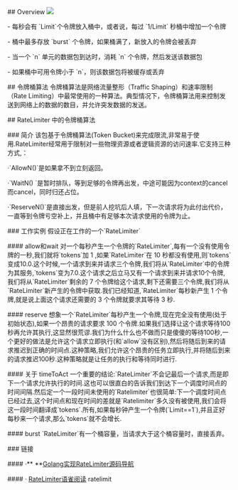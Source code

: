 \## Overview
![](https://cdn.nlark.com/yuque/0/2018/jpeg/176280/1545212178266-d31f3e97-98a4-4715-b6b9-80ee9b9a16c6.jpeg#align=left&display=inline&height=528&originHeight=528&originWidth=836&status=done&style=none&width=691)

\- 每秒会有 \`Limit\`个令牌放入桶中，或者说，每过 \`1/Limit\` 秒桶中增加一个令牌

\- 桶中最多存放 \`burst\` 个令牌，如果桶满了，新放入的令牌会被丢弃

\- 当一个 \`n\` 单元的数据包到达时，消耗 \`n\` 个令牌，然后发送该数据包

\- 如果桶中可用令牌小于 \`n\`，则该数据包将被缓存或丢弃

\## 令牌桶算法
令牌桶算法是网络流量整形（Traffic Shaping）和速率限制（Rate Limiting）中最常使用的一种算法。典型情况下，令牌桶算法用来控制发送到网络上的数据的数目，并允许突发数据的发送。

\## RateLimiter 中的令牌桶算法

\### 简介
该包基于令牌桶算法(Token Bucket)来完成限流,非常易于使用.RateLimiter经常用于限制对一些物理资源或者逻辑资源的访问速率.它支持三种方式,：

·\`AllowN()\`是如果拿不到立刻返回。

·\`WaitN() \`是暂时排队，等到足够的令牌再出发，中途可能因为context的cancel而cancel，同时归还占位。

·\`ReserveN()\`是直接出发，但是前人挖坑后人填，下一次请求将为此付出代价，一直等到令牌亏空补上，并且桶中有足够本次请求使用的令牌为止。

\### 工作实例
假设正在工作的一个\`RateLimiter\`

\#### allow和wait
对一个每秒产生一个令牌的\`RateLimiter\`,每有一个没有使用令牌的一秒,我们就将\`tokens\`加 1 ,如果\`RateLimiter\`在 10 秒都没有使用,则\`tokens\`变成10.0.这个时候,一个请求到来并请求三个令牌,我们将从\`RateLimiter\`中的令牌为其服务,\`tokens\`变为7.0.这个请求之后立马又有一个请求到来并请求10个令牌,我们将从\`RateLimiter\`剩余的 7 个令牌给这个请求,剩下还需要三个令牌,我们将从\`RateLimiter\`新产生的令牌中获取.我们已经知道,\`RateLimiter\`每秒新产生 1 个令牌,就是说上面这个请求还需要的 3 个令牌就要求其等待 3 秒.

\#### reserve
想象一个\`RateLimiter\`每秒产生一个令牌,现在完全没有使用(处于初始状态),如果一个昂贵的请求要求 100 个令牌.如果我们选择让这个请求等待100秒再允许其执行,这显然很荒谬.我们为什么什么也不做而只是傻傻的等待100秒,一个更好的做法是允许这个请求立即执行(和\`allow\`没有区别),然后将随后到来的请求推迟到正确的时间点.这种策略,我们允许这个昂贵的任务立即执行,并将随后到来的请求推迟100秒.这种策略就是让任务的执行和等待同时进行.

\#### 关于 timeToAct
一个重要的结论:\`RateLimiter\`不会记最后一个请求,而是即下一个请求允许执行的时间.这也可以很直白的告诉我们到达下一个调度时间点的时间间隔.然后定一个一段时间未使用的\`Ratelimiter\`也很简单:下一个调度时间点已经过去,这个时间点和现在时间的差就是\`Ratelimiter\`多久没有被使用,我们会将这一段时间翻译成\`tokens\`.所有,如果每秒钟产生一个令牌(\`Limit==1\`),并且正好每秒来一个请求,那么\`tokens\`就不会增长.

\#### burst
\`RateLimiter\`有一个桶容量，当请求大于这个桶容量时，直接丢弃。

\### 链接

\#### ·\*\* \*\*[Golang实现RateLimiter源码导航](https://github.com/golang/time/blob/master/rate/rate.go)

\#### · [RateLimiter语雀阅读](https://www.yuque.com/hx8m0t/go-code/ko1zq4)
ratelimit